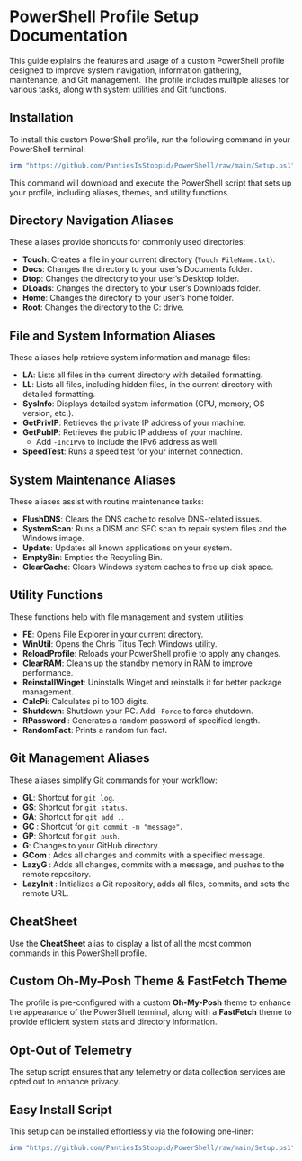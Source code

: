 # PowerShell Profile Setup Documentation

This guide explains the features and usage of a custom PowerShell profile designed to improve system navigation, information gathering, maintenance, and Git management. The profile includes multiple aliases for various tasks, along with system utilities and Git functions.

## Installation

To install this custom PowerShell profile, run the following command in your PowerShell terminal:

```powershell
irm "https://github.com/PantiesIsStoopid/PowerShell/raw/main/Setup.ps1" | iex
```

This command will download and execute the PowerShell script that sets up your profile, including aliases, themes, and utility functions.

## Directory Navigation Aliases

These aliases provide shortcuts for commonly used directories:

- **Touch**: Creates a file in your current directory (`Touch FileName.txt`).
- **Docs**: Changes the directory to your user’s Documents folder.
- **Dtop**: Changes the directory to your user’s Desktop folder.
- **DLoads**: Changes the directory to your user’s Downloads folder.
- **Home**: Changes the directory to your user’s home folder.
- **Root**: Changes the directory to the C: drive.

## File and System Information Aliases

These aliases help retrieve system information and manage files:

- **LA**: Lists all files in the current directory with detailed formatting.
- **LL**: Lists all files, including hidden files, in the current directory with detailed formatting.
- **SysInfo**: Displays detailed system information (CPU, memory, OS version, etc.).
- **GetPrivIP**: Retrieves the private IP address of your machine.
- **GetPubIP**: Retrieves the public IP address of your machine.
  - Add `-IncIPv6` to include the IPv6 address as well.
- **SpeedTest**: Runs a speed test for your internet connection.

## System Maintenance Aliases

These aliases assist with routine maintenance tasks:

- **FlushDNS**: Clears the DNS cache to resolve DNS-related issues.
- **SystemScan**: Runs a DISM and SFC scan to repair system files and the Windows image.
- **Update**: Updates all known applications on your system.
- **EmptyBin**: Empties the Recycling Bin.
- **ClearCache**: Clears Windows system caches to free up disk space.

## Utility Functions

These functions help with file management and system utilities:

- **FE**: Opens File Explorer in your current directory.
- **WinUtil**: Opens the Chris Titus Tech Windows utility.
- **ReloadProfile**: Reloads your PowerShell profile to apply any changes.
- **ClearRAM**: Cleans up the standby memory in RAM to improve performance.
- **ReinstallWinget**: Uninstalls Winget and reinstalls it for better package management.
- **CalcPi**: Calculates pi to 100 digits.
- **Shutdown**: Shutdown your PC. Add `-Force` to force shutdown.
- **RPassword <Length>**: Generates a random password of specified length.
- **RandomFact**: Prints a random fun fact.

## Git Management Aliases

These aliases simplify Git commands for your workflow:

- **GL**: Shortcut for `git log`.
- **GS**: Shortcut for `git status`.
- **GA**: Shortcut for `git add .`.
- **GC <message>**: Shortcut for `git commit -m "message"`.
- **GP**: Shortcut for `git push`.
- **G**: Changes to your GitHub directory.
- **GCom <message>**: Adds all changes and commits with a specified message.
- **LazyG <message>**: Adds all changes, commits with a message, and pushes to the remote repository.
- **LazyInit <URL>**: Initializes a Git repository, adds all files, commits, and sets the remote URL.

## CheatSheet

Use the **CheatSheet** alias to display a list of all the most common commands in this PowerShell profile.

## Custom Oh-My-Posh Theme & FastFetch Theme

The profile is pre-configured with a custom **Oh-My-Posh** theme to enhance the appearance of the PowerShell terminal, along with a **FastFetch** theme to provide efficient system stats and directory information.

## Opt-Out of Telemetry

The setup script ensures that any telemetry or data collection services are opted out to enhance privacy.

## Easy Install Script

This setup can be installed effortlessly via the following one-liner:

```powershell
irm "https://github.com/PantiesIsStoopid/PowerShell/raw/main/Setup.ps1" | iex
```
